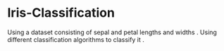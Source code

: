 # Iris-Classification
Using a dataset consisting of sepal and petal lengths and widths . Using different classification algorithms to classify it .
